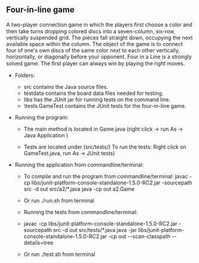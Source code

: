 ## Four-in-line game 

A two-player connection game in which the players ﬁrst choose a color and then take turns
dropping colored discs into a seven-column, six-row, vertically suspended grid. The pieces fall
straight down, occupying the next available space within the column. The object of the game is
to connect four of one's own discs of the same color next to each other vertically, horizontally, or
diagonally before your opponent. Four in a Line is a strongly solved game. The ﬁrst player can
always win by playing the right moves.

- Folders:

  - src contains the Java source files.
  - testdata contains the board data files needed for testing.
  - libs has the JUnit jar for running tests on the command line.
  - \tests.GameTest contains the JUnit tests for the four-in-line game.

- Running the program:

  - The main method is located in Game.java (right click -> run As -> Java Application )

  - Tests are located under (src/tests/)
  To run the tests: Right click on GameTest.java, run As -> JUnit tests)


- Running the application from commandline/terminal:

  - To compile and run the program from commandline/terminal: 
  javac -cp libs/junit-platform-console-standalone-1.5.0-RC2.jar -sourcepath src  -d out src/a2/*.java
  java -cp out a2.Game

  - Or run ./run.sh from terminal


  - Running the tests from commandline/terminal:

  - javac -cp libs/junit-platform-console-standalone-1.5.0-RC2.jar -sourcepath src  -d out src/tests/*.java
  java -jar libs/junit-platform-console-standalone-1.5.0-RC2.jar -cp out --scan-classpath --details=tree

  - Or run ./test.sh from terminal
